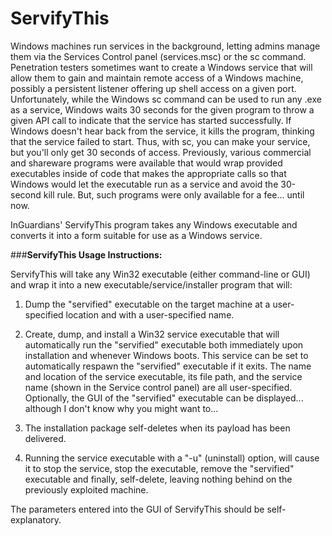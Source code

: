 # ServifyThis

Windows machines run services in the background, letting admins manage them via the Services Control panel (services.msc) or the sc command. Penetration testers sometimes want to create a Windows service that will allow them to gain and maintain remote access of a Windows machine, possibly a persistent listener offering up shell access on a given port. Unfortunately, while the Windows sc command can be used to run any .exe as a service, Windows waits 30 seconds for the given program to throw a given API call to indicate that the service has started successfully. If Windows doesn't hear back from the service, it kills the program, thinking that the service failed to start. Thus, with sc, you can make your service, but you'll only get 30 seconds of access.
Previously, various commercial and shareware programs were available that would wrap provided executables inside of code that makes the appropriate calls so that Windows would let the executable run as a service and avoid the 30-second kill rule. But, such programs were only available for a fee... until now.

InGuardians' ServifyThis program takes any Windows executable and converts it into a form suitable for use as a Windows service.

###**ServifyThis Usage Instructions:**

ServifyThis will take any Win32 executable (either command-line or GUI) and wrap it into a new executable/service/installer program that will:

1) Dump the "servified" executable on the target machine at a user-specified location and with a user-specified name.

2) Create, dump, and install a Win32 service executable that will automatically run the "servified" executable both immediately upon installation and whenever Windows boots. This service can be set to automatically respawn the "servified" executable if it exits. The name and location of the service executable, its file path, and the service name (shown in the Service control panel) are all user-specified. Optionally, the GUI of the "servified" executable can be displayed... although I don't know why you might want to...

3) The installation package self-deletes when its payload has been delivered.

4) Running the service executable with a "-u" (uninstall) option, will cause it to stop the service, stop the executable, remove the "servified" executable and finally, self-delete, leaving nothing behind on the previously exploited machine.

The parameters entered into the GUI of ServifyThis should be self-explanatory.
